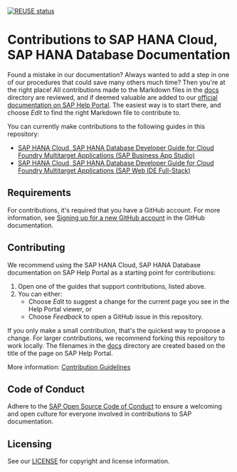 [![REUSE status](https://api.reuse.software/badge/github.com/SAP-docs/sap-hana-cloud-hana-database)](https://api.reuse.software/info/github.com/SAP-docs/sap-hana-cloud-hana-database)

# Contributions to SAP HANA Cloud, SAP HANA Database Documentation

Found a mistake in our documentation? Always wanted to add a step in one of our procedures that could save many others much time? Then you're at the right place! All contributions made to the Markdown files in the [docs](docs) directory are reviewed, and if deemed valuable are added to our [official documentation on SAP Help Portal](https://help.sap.com/docs/HANA_CLOUD_DATABASE). The easiest way is to start there, and choose _Edit_ to find the right Markdown file to contribute to.

You can currently make contributions to the following guides in this repository:
* [SAP HANA Cloud, SAP HANA Database Developer Guide for Cloud Foundry Multitarget Applications (SAP Business App Studio)](https://help.sap.com/docs/HANA_CLOUD_DATABASE/c2b99f19e9264c4d9ae9221b22f6f589/f8e431e3cdc14516b4ba8c9932afd1f4.html)
* [SAP HANA Cloud, SAP HANA Database Developer Guide for Cloud Foundry Multitarget Applications (SAP Web IDE Full-Stack)](https://help.sap.com/docs/HANA_CLOUD_DATABASE/b9902c314aef4afb8f7a29bf8c5b37b3/1547c14105be409ebfc3a9e9634a7188.html)

## Requirements

For contributions, it's required that you have a GitHub account. For more information, see [Signing up for a new GitHub account](https://docs.github.com/en/github/getting-started-with-github/signing-up-for-a-new-github-account) in the GitHub documentation.


## Contributing

We recommend using the SAP HANA Cloud, SAP HANA Database documentation on SAP Help Portal as a starting point for contributions:

1. Open one of the guides that support contributions, listed above.
1. You can either:
    * Choose *Edit* to suggest a change for the current page you see in the Help Portal viewer, or
    * Choose *Feedback* to open a GitHub issue in this repository.

If you only make a small contribution, that's the quickest way to propose a change. For larger contributions, we recommend forking this repository to work locally. The filenames in the [docs](docs) directory are created based on the title of the page on SAP Help Portal.

More information: [Contribution Guidelines](https://help.sap.com/products/open-documentation-initiative/contribution-guidelines/readme.html)

## Code of Conduct

Adhere to the [SAP Open Source Code of Conduct](https://github.com/SAP-docs/.github/blob/main/CODE_OF_CONDUCT.md) to ensure a welcoming and open culture for everyone involved in contributions to SAP documentation.

## Licensing

See our [LICENSE](LICENSE) for copyright and license information.










